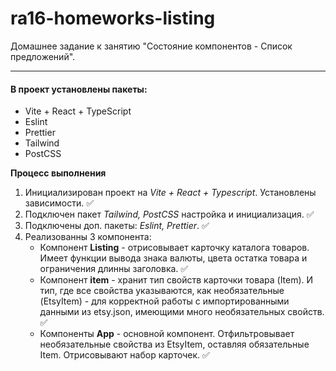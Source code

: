 # ra16-homeworks-listing

Домашнее задание к занятию "Состояние компонентов - Список предложений".
 
 ***
 
 #### В проект установлены пакеты:
 
 + Vite + React + TypeScript
 + Eslint
 + Prettier
 + Tailwind
 + PostCSS
 
 **Процесс выполнения**
 
 1. Инициализирован проект на *Vite + React + Typescript*. Установлены зависимости. ✅
 2. Подключен пакет *Tailwind, PostCSS* настройка и инициализация. ✅
 3. Подключены доп. пакеты: *Eslint, Prettier*. ✅
 4. Реализованны 3 компонента:
    - Компонент **Listing** - отрисовывает карточку каталога товаров. Имеет функции
      вывода знака валюты, цвета остатка товара и ограничения длинны заголовка. ✅
    - Компонент **item** - хранит тип свойств карточки товара (Item). И тип, где все свойства
      указываются, как необязательные (EtsyItem) - для корректной работы с импортированными 
      данными из etsy.json, имеющими много необязательных свойств. ✅
    - Компоненты **App** - основной компонент. Отфильтровывает необязательные свойства из EtsyItem,
      оставляя обязательные Item. Отрисовывают набор карточек. ✅ 
